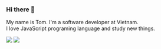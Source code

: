 ### Hi there 👋

My name is Tom. I'm a software developer at Vietnam. <br />
I love JavaScript programing language and study new things.

<a href="https://twitter.com/quien_dev" target="_blank"><img src="https://img.shields.io/twitter/url?color=C98474&style=social&url=https%3A%2F%2Ftwitter.com%2Fquien_dev" /></a> <a href="https://twitter.com/quien_dev/" target="_blank"> <img src="https://img.shields.io/badge/-LinkedIn-0e76a8?style=plastic&logo=linkedIn"> </a>
